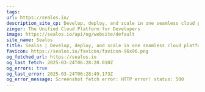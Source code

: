 ```yaml
---
tags: 
url: https://sealos.io/
description_site_cp: Develop, deploy, and scale in one seamless cloud platform
zinger: The Unified Cloud Platform for Developers
image: https://sealos.io/api/og/website/default
site_name: Sealos
title: Sealos | Develop, deploy, and scale in one seamless cloud platform
favicon: https://sealos.io/favicon/favicon-96x96.png
og_fetched_url: https://sealos.io
og_last_fetch: 2025-03-24T06:28:20.010Z
og_errors: true
og_last_error: 2025-03-24T06:28:49.173Z
og_error_message: Screenshot fetch error: HTTP error! status: 500
---
```

